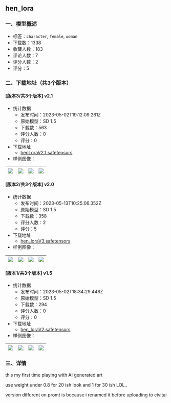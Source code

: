## hen_lora
### 一、模型概述

- 标签：`character`, `female`, `woman`
- 下载数：1338
- 收藏人数：183
- 评论人数：7
- 评分人数：2
- 评分：5

### 二、下载地址（共3个版本）

#### [版本3/共3个版本] v2.1

- 统计数据
  - 发布时间：2023-05-02T19:12:09.261Z
  - 原始模型：SD 1.5
  - 下载数：563
  - 评分人数：0
  - 评分：0
- 下载地址
  - [henLoraV2.1.safetensors](https://civitai.com/api/download/models/60767)
- 样例图像：

| <img src="https://image.civitai.com/xG1nkqKTMzGDvpLrqFT7WA/05a5dad8-e2e8-45ee-8c56-e3b308f15fd3/width=450/727512.jpeg" /> | <img src="https://image.civitai.com/xG1nkqKTMzGDvpLrqFT7WA/49d71398-5312-4279-b475-f68bd920c17c/width=450/665208.jpeg" /> | <img src="https://image.civitai.com/xG1nkqKTMzGDvpLrqFT7WA/8a8f5b7b-71a4-49d2-980b-442119351b99/width=450/665011.jpeg" /> | <img src="https://image.civitai.com/xG1nkqKTMzGDvpLrqFT7WA/8e45a181-b143-48f9-974d-f8d3b8671612/width=450/727618.jpeg" /> |
| ---- | ---- | ---- | ---- |

#### [版本2/共3个版本] v2.0

- 统计数据
  - 发布时间：2023-05-13T10:25:06.352Z
  - 原始模型：SD 1.5
  - 下载数：358
  - 评分人数：2
  - 评分：5
- 下载地址
  - [hen_loraV3.safetensors](https://civitai.com/api/download/models/53270)
- 样例图像：

| <img src="https://image.civitai.com/xG1nkqKTMzGDvpLrqFT7WA/2461cef8-6a71-4645-1a4e-ef4063c2be00/width=450/576470.jpeg" /> | <img src="https://image.civitai.com/xG1nkqKTMzGDvpLrqFT7WA/5ae78e4c-477a-4694-3a6d-fc22a89a7d00/width=450/577887.jpeg" /> | <img src="https://image.civitai.com/xG1nkqKTMzGDvpLrqFT7WA/2b5c05df-63cf-496d-c7cb-ae1a1c6c8700/width=450/585246.jpeg" /> | <img src="https://image.civitai.com/xG1nkqKTMzGDvpLrqFT7WA/6de4fcfe-78e7-4402-f359-9b83ef65af00/width=450/575940.jpeg" /> |
| ---- | ---- | ---- | ---- |

#### [版本1/共3个版本] v1.5

- 统计数据
  - 发布时间：2023-05-02T18:34:29.448Z
  - 原始模型：SD 1.5
  - 下载数：294
  - 评分人数：0
  - 评分：0
- 下载地址
  - [hen_loraV2.safetensors](https://civitai.com/api/download/models/51369)
- 样例图像：

| <img src="https://image.civitai.com/xG1nkqKTMzGDvpLrqFT7WA/1be803f0-56a5-4b37-e8ff-d823d680b500/width=450/557906.jpeg" /> | <img src="https://image.civitai.com/xG1nkqKTMzGDvpLrqFT7WA/24f79844-1793-498a-c7c6-0bcba86d1700/width=450/553697.jpeg" /> | <img src="https://image.civitai.com/xG1nkqKTMzGDvpLrqFT7WA/27fe1a52-3af0-4c7e-cebb-9ba8321aa200/width=450/553418.jpeg" /> | <img src="https://image.civitai.com/xG1nkqKTMzGDvpLrqFT7WA/1fc28399-f267-42bc-8c54-4d0d990cce00/width=450/553417.jpeg" /> |
| ---- | ---- | ---- | ---- |


### 三、详情
<p> this my first time playing with AI generated art</p><p>use weight under 0.8 for 20 ish look and 1 for 30 ish LOL..</p><p></p><p>version different on promt is because i renamed it before uploading to civitai</p>